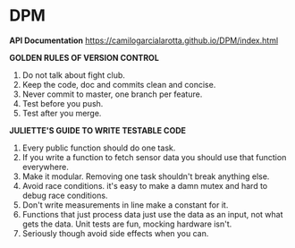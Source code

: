 # DPM
**API Documentation**
https://camilogarcialarotta.github.io/DPM/index.html

**GOLDEN RULES OF VERSION CONTROL**   
1. Do not talk about fight club.  
2. Keep the code, doc and commits clean and concise.  
3. Never commit to master, one branch per feature.  
4. Test before you push.  
5. Test after you merge.  

**JULIETTE'S GUIDE TO WRITE TESTABLE CODE**   
1. Every public function should do one task.  
2. If you write a function to fetch sensor data you should use that function everywhere.   
3. Make it modular. Removing one task shouldn't break anything else.  
4. Avoid race conditions. it's easy to make a damn mutex and hard to debug race conditions.  
5. Don't write measurements in line make a constant for it.  
6. Functions that just process data just use the data as an input, not what gets the data. Unit tests are fun, mocking hardware isn't.  
7. Seriously though avoid side effects when you can.

